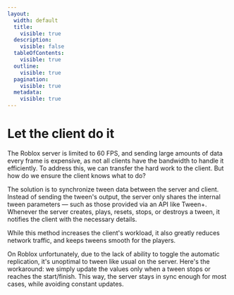 ```yaml
---
layout:
  width: default
  title:
    visible: true
  description:
    visible: false
  tableOfContents:
    visible: true
  outline:
    visible: true
  pagination:
    visible: true
  metadata:
    visible: true
---
```


# Let the client do it

The Roblox server is limited to 60 FPS, and sending large amounts of data every frame is expensive, as not all clients have the bandwidth to handle it efficiently. To address this, we can transfer the hard work to the client. But how do we ensure the client knows what to do?

The solution is to synchronize tween data between the server and client. Instead of sending the tween's output, the server only shares the internal tween parameters — such as those provided via an API like Tween+. Whenever the server creates, plays, resets, stops, or destroys a tween, it notifies the client with the necessary details.

While this method increases the client's workload, it also greatly reduces network traffic, and keeps tweens smooth for the players.

On Roblox unfortunately, due to the lack of ability to toggle the automatic replication, it's unoptimal to tween like usual on the server. Here's the workaround: we simply update the values only when a tween stops or reaches the start/finish. This way, the server stays in sync enough for most cases, while avoiding constant updates.
